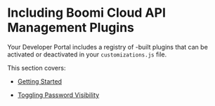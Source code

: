 ﻿---
sidebar_position: 1
---

# Including Boomi Cloud API Management Plugins

<head>
  <meta name="guidename" content="API Management"/>
  <meta name="context" content="GUID-17834bbe-5120-43dd-b184-be83cd8657b2"/>
</head>

Your Developer Portal includes a registry of -built plugins that can be activated or deactivated in your `customizations.js` file. 

This section covers: 

- [Getting Started](../Including_boomi_CAM_plugins/Getting_started3.md)

- [Toggling Password Visibility](../Including_boomi_CAM_plugins/Toggling_password_visibility.md)
